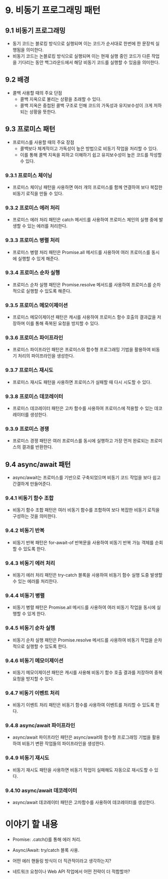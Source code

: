 # 9. 비동기 프로그래밍 패턴

## 9.1 비동기 프로그래밍

- 동기 코드는 블로킹 방식으로 실행되며 이는 코드가 순서대로 한번에 한 문장씩 실행됨을 의미한다.
- 비동기 코드는 논블로킹 방식으로 실행되며 이는 현재 실행 중인 코드가 다른 작업을 기다리는 동안 백그라운드에서 해당 비동기 코드를 실행할 수 있음을 의미한다.

## 9.2 배경

- 콜백 사용할 때의 주요 단점
  - 콜백 지옥으로 불리는 상황을 초래할 수 있다.
  - 콜백 지옥은 중첩된 콜백 구조로 인해 코드의 가독성과 유지보수성이 크게 저하되는 상황을 뜻한다.

## 9.3 프로미스 패턴

- 프로미스를 사용할 때의 주요 장점
  - 콜백보다 체계적이고 가독성이 높은 방법으로 비동기 작업을 처리할 수 있다.
  - 이를 통해 콜백 지옥을 피하고 이해하기 쉽고 유지보수성이 높은 코드를 작성할 수 있다.

### 9.3.1 프로미스 체이닝

- 프로미스 체이닝 패턴을 사용하면 여러 개의 프로미스를 함께 연결하여 보다 복잡한 비동기 로직을 만들 수 있다.

### 9.3.2 프로미스 에러 처리

- 프로미스 에러 처리 패턴은 catch 메서드를 사용하여 프로미스 체인의 실행 중에 발생할 수 있는 에러를 처리한다.

### 9.3.3 프로미스 병렬 처리

- 프로미스 병렬 처리 패턴은 Promise.all 메서드를 사용하여 여러 프로미스를 동시에 실행할 수 있게 해준다.

### 9.3.4 프로미스 순차 실행

- 프로미스 순차 실행 패턴은 Promise.resolve 메서드를 사용하여 프로미스를 순차적으로 실행할 수 있도록 해준다.

### 9.3.5 프로미스 메모이제이션

- 프로미스 메모이제이션 패턴은 캐시를 사용하여 프로미스 함수 호출의 결과값을 저장하며 이를 통해 죽복된 요청을 방지할 수 있다.

### 9.3.6 프로미스 파이프라인

- 프로미스 파이프라인 패턴은 프로미스와 함수형 프로그래밍 기법을 활용하여 비동기 처리의 파이프라인을 생성한다.

### 9.3.7 프로미스 재시도

- 프로미스 재시도 패턴을 사용하면 프로미스가 실패할 때 다시 시도할 수 있다.

### 9.3.8 프로미스 데코레이터

- 프로미스 데코레이터 패턴은 고차 함수를 사용하여 프로미스에 적용할 수 있는 데코레이터를 생성한다.

### 9.3.9 프로미스 경쟁

- 프로미스 경쟁 패턴은 여러 프로미스를 동시에 실행하고 가장 먼저 완료되는 프로미스의 결과를 반환한다.

## 9.4 async/await 패턴

- async/await는 프로미스를 기반으로 구축되었으며 비동기 코드 작업을 보다 쉽고 간결하게 만들어준다.

### 9.4.1 비동기 함수 조합

- 비동기 함수 조합 패턴은 여러 비동기 함수를 조합하여 보다 복잡한 비동기 로직을 구성하는 것을 의미한다.

### 9.4.2 비동기 반복

- 비동기 반복 패턴은 for-await-of 반복문을 사용하여 비동기 반복 가능 객체를 순회할 수 있도록 한다.

### 9.4.3 비동기 에러 처리

- 비동기 에러 처리 패턴은 try-catch 블록을 사용하여 비동기 함수 실행 도중 발생할 수 있는 에러를 처리한다.

### 9.4.4 비동기 병렬

- 비동기 병렬 패턴은 Promise.all 메서드를 사용하여 여러 비동기 작업을 동시에 실행할 수 있게 한다.

### 9.4.5 비동기 순차 실행

- 비동기 순차 실행 패턴은 Promise.resolve 메서드를 사용하여 비동기 작업을 순차적으로 실행할 수 있도록 한다.

### 9.4.6 비동기 메모이제이션

- 비동기 메모이제이션 패턴은 캐시를 사용해 비동기 함수 호출 결과를 저장하여 중복 요청을 방지할 수 있다.

### 9.4.7 비동기 이벤트 처리

- 비동기 이벤트 처리 패턴은 비동기 함수를 사용하여 이벤트를 처리할 수 있도록 한다.

### 9.4.8 async/await 파이프라인

- async/await 파이프라인 패턴은 async/await와 함수형 프로그래밍 기법을 활용하여 비동기 변환 작업들의 파이프라인을 생성한다.

### 9.4.9 비동기 재시도

- 비동기 재시도 패턴을 사용하면 비동기 작업이 실패해도 자동으로 재시도할 수 있다.

### 9.4.10 async/await 데코레이터

- async/await 데코레이터 패턴은 고차함수를 사용하여 데코레이터를 생성한다.

# 이야기 할 내용

- Promise: .catch()를 통해 에러 처리.
- Async/Await: try/catch 블록 사용.

- 어떤 에러 핸들링 방식이 더 직관적이라고 생각하는지?
- 네트워크 요청이나 Web API 작업에서 어떤 전략이 더 적합할까?
